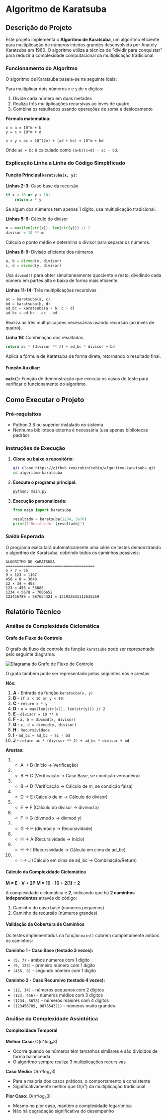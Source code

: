 # Algoritmo de Karatsuba

## Descrição do Projeto

Este projeto implementa o **Algoritmo de Karatsuba**, um algoritmo eficiente para multiplicação de números inteiros grandes desenvolvido por Anatoly Karatsuba em 1960. O algoritmo utiliza a técnica de "dividir para conquistar" para reduzir a complexidade computacional da multiplicação tradicional.

### Funcionamento do Algoritmo

O algoritmo de Karatsuba baseia-se na seguinte ideia:

Para multiplicar dois números `x` e `y` de `n` dígitos:
1. Divide cada número em duas metades
2. Realiza três multiplicações recursivas ao invés de quatro
3. Combina os resultados usando operações de soma e deslocamento

**Fórmula matemática:**
```
x = a × 10^m + b
y = c × 10^m + d

x × y = ac × 10^(2m) + (ad + bc) × 10^m + bd
```

Onde `ad + bc` é calculado como `(a+b)(c+d) - ac - bd`.

### Explicação Linha a Linha do Código Simplificado

#### Função Principal `karatsuba(x, y)`:

**Linhas 2-3:** Caso base da recursão
```python
if x < 10 or y < 10:
    return x * y
```
Se algum dos números tem apenas 1 dígito, usa multiplicação tradicional.

**Linhas 5-6:** Cálculo do divisor
```python
m = max(len(str(x)), len(str(y))) // 2
divisor = 10 ** m
```
Calcula o ponto médio e determina o divisor para separar os números.

**Linhas 8-9:** Divisão eficiente dos números
```python
a, b = divmod(x, divisor)
c, d = divmod(y, divisor)
```
Usa `divmod()` para obter simultaneamente quociente e resto, dividindo cada número em partes alta e baixa de forma mais eficiente.

**Linhas 11-14:** Três multiplicações recursivas
```python
ac = karatsuba(a, c)
bd = karatsuba(b, d)
ad_bc = karatsuba(a + b, c + d)
ad_bc = ad_bc - ac - bd
```
Realiza as três multiplicações necessárias usando recursão (ao invés de quatro).

**Linha 16:** Combinação dos resultados
```python
return ac * (divisor ** 2) + ad_bc * divisor + bd
```
Aplica a fórmula de Karatsuba de forma direta, retornando o resultado final.

#### Função Auxiliar:

**`main()`:** Função de demonstração que executa os casos de teste para verificar o funcionamento do algoritmo.

## Como Executar o Projeto

### Pré-requisitos

- Python 3.6 ou superior instalado no sistema
- Nenhuma biblioteca externa é necessária (usa apenas bibliotecas padrão)

### Instruções de Execução

1. **Clone ou baixe o repositório:**
   ```bash
   git clone https://github.com/robinCrobin/algoritmo-karatsuba.git
   cd algoritmo-karatsuba
   ```

2. **Execute o programa principal:**
   ```bash
   python3 main.py
   ```

3. **Execução personalizada:**
   ```python
   from main import karatsuba
   
   resultado = karatsuba(1234, 5678)
   print(f"Resultado: {resultado}")
   ```

### Saída Esperada

O programa executará automaticamente uma série de testes demonstrando o algoritmo de Karatsuba, cobrindo todos os caminhos possíveis:

```
ALGORITMO DE KARATSUBA
========================================
5 × 7 = 35
9 × 123 = 1107
456 × 8 = 3648
12 × 34 = 408
123 × 456 = 56088
1234 × 5678 = 7006652
123456789 × 987654321 = 121932631112635269
```

## Relatório Técnico

### Análise da Complexidade Ciclomática

#### Grafo de Fluxo de Controle

O grafo de fluxo de controle da função `karatsuba` pode ser representado pelo seguinte diagrama:

![Diagrama do Grafo de Fluxo de Controle](diagrama.png)

O grafo também pode ser representado pelos seguintes nós e arestas:

**Nós:**
1. **A** - Entrada da função `karatsuba(x, y)`
2. **B** - `if x < 10 or y < 10:`
3. **C** - `return x * y`
4. **D** - `m = max(len(str(x)), len(str(y))) // 2`
5. **E** - `divisor = 10 ** m`
6. **F** - `a, b = divmod(x, divisor)`
7. **G** - `c, d = divmod(y, divisor)`
8. **H** - `Recursividade` 
9. **I** - `ad_bc = ad_bc - ac - bd`
10. **J** - `return ac * (divisor ** 2) + ad_bc * divisor + bd`

**Arestas:**
1. - A → B (Início → Verificação)
2. - B → C (Verificação → Caso Base, se condição verdadeira)
3. - B → D (Verificação → Cálculo de m, se condição falsa)
4. - D → E (Cálculo de m → Cálculo do divisor)
5. - E → F (Cálculo do divisor → divmod x)
6. - F → G (divmod x → divmod y)
7. - G → H (divmod y → Recursividade)
9. - H → A (Recursividade → Início)
9. - H → I (Recursividade → Cálculo em cima de ad_bc)
10. - I → J (Cálculo em cima de ad_bc → Combinação/Return)

#### Cálculo da Complexidade Ciclomática
**M = E - V + 2P**
**M = 10 - 10 + 2(1) = 2**

A complexidade ciclomática é **2**, indicando que há **2 caminhos independentes** através do código:
1. Caminho do caso base (números pequenos)
2. Caminho da recursão (números grandes)

#### Validação da Cobertura de Caminhos

Os testes implementados na função `main()` cobrem completamente ambos os caminhos:

**Caminho 1 - Caso Base (testado 3 vezes):**
- `(5, 7)` - ambos números com 1 dígito
- `(9, 123)` - primeiro número com 1 dígito  
- `(456, 8)` - segundo número com 1 dígito

**Caminho 2 - Caso Recursivo (testado 4 vezes):**
- `(12, 34)` - números pequenos com 2 dígitos
- `(123, 456)` - números médios com 3 dígitos
- `(1234, 5678)` - números maiores com 4 dígitos
- `(123456789, 987654321)` - números muito grandes

### Análise da Complexidade Assintótica

#### Complexidade Temporal

**Melhor Caso:** O(n^log₂3)
- Ocorre quando os números têm tamanhos similares e são divididos de forma balanceada
- O algoritmo sempre realiza 3 multiplicações recursivas

**Caso Médio:** O(n^log₂3)
- Para a maioria dos casos práticos, o comportamento é consistente
- Significativamente melhor que O(n²) da multiplicação tradicional

**Pior Caso:** O(n^log₂3)
- Mesmo no pior caso, mantém a complexidade logarítmica
- Não há degradação significativa do desempenho
